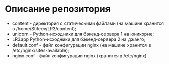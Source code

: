 # Описание репозитория

- content - директория с статическими файлами (на машине хранится в /home/Stifeev/LR3/content);
- unicorn - Python-исходники для бэкенд-сервера 1 на юникорне;
- LR3app Python-исходники для бэкенд-сервера 2 на джанго;
- default.conf - файл конфигурации nginx (на машине хранится в /etc/nginx/sites-available);
- nginx.conf - файл конфигурации nginx (хранится в /etc/nginx)

